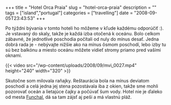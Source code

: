 +++
title = "Hotel Orca Praia"
slug = "hotel-orca-praia"
description = ""
tags = ["island","portugal"]
categories = ["travelling"]
date = "2008-09-05T23:43:53"
+++

Po týždni bývania v tomto hoteli ho môžeme v kľude každému odporúčiť :).  Je vstavaný do skaly,
takže je každá izba otočená k oceánu. Bolo celkom zábavné, že jednotlivé poschodia počítali od nuly
do mínus desať. Jedna dobrá rada je - nebývajte nižšie ako na mínus ôsmom poschodí, lebo izby tu sú
bez balkónu a miesto oceánu môžete vidieť stromy priamo pred vašími oknami.



{{< video src="/wp-content/uploads/2008/09/mvi_0027.mp4" height="240" width="320" >}}



Skutočne som milovala raňajky. Reštaurácia bola na mínus deviatom poschodí a celá jedna jej stena
pozostávala iba z okien, takže sme mohli pozorovať oceán a lietajúce čajky a počúvať šum vody.
Hotel nie je ďaleko od mesta <a title="Funchal"
href="http://www.ajka-andrej.com/2008/09/05/funchal/?lang=SK">Funchal</a>, dá sa tam zájsť aj peši
a má vlastnú pláž.
